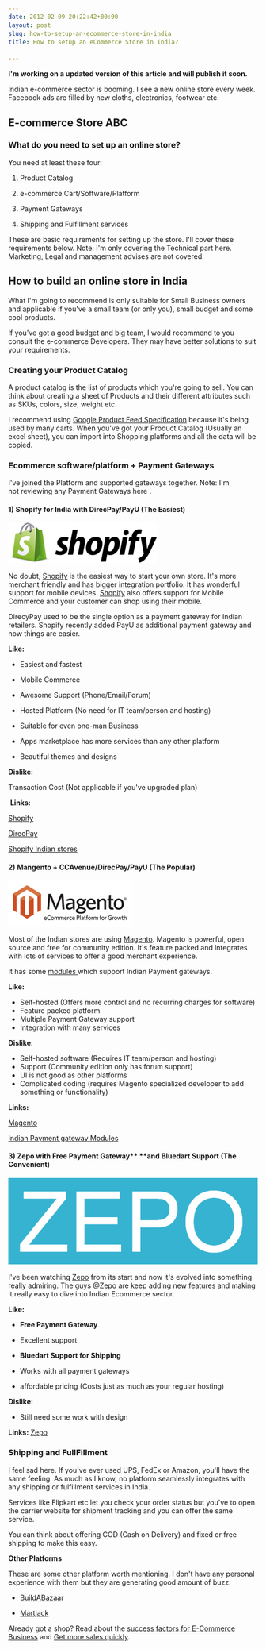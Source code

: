 ```yaml
---
date: 2012-02-09 20:22:42+00:00
layout: post
slug: how-to-setup-an-ecommerce-store-in-india
title: How to setup an eCommerce Store in India?

---
```


**I'm working on a updated version of this article and will publish it soon.**

Indian e-commerce sector is booming. I see a new online store every week. Facebook ads are filled by new cloths, electronics, footwear etc. 

## E-commerce Store ABC

### What do you need to set up an online store?

You need at least these four:

1. Product Catalog

2. e-commerce Cart/Software/Platform

3. Payment Gateways

4. Shipping and Fulfillment services


These are basic requirements for setting up the store. I'll cover these requirements below.
Note: I'm only covering the Technical part here. Marketing, Legal and management advises are not covered.


## How to build an online store in India

What I'm going to recommend is only suitable for Small Business owners and applicable if you've a small team (or only you), small budget and some cool products.

If you've got a good budget and big team, I would recommend to you consult the e-commerce Developers. They may have better solutions to suit your requirements.


### Creating your Product Catalog


A product catalog is the list of products which you're going to sell. You can think about creating a sheet of Products and their different attributes such as SKUs, colors, size, weight etc.

I recommend using [Google Product Feed Specification](http://support.google.com/merchants/bin/answer.py?hl=en&answer=188494#other) because it's being used by many carts. When you've got your Product Catalog (Usually an excel sheet), you can import into Shopping platforms and all the data will be copied.


### Ecommerce software/platform + Payment Gateways


I've joined the Platform and supported gateways together. Note: I'm not reviewing any Payment Gateways here .


#### **1) Shopify for India with DirecPay/PayU (The Easiest)**


![Shopify India](/assets/img/Shopify-logo.png)

No doubt, [Shopify](http://bit.ly/1iV44Jv) is the easiest way to start your own store. It's more merchant friendly and has bigger integration portfolio. It has wonderful support for mobile devices. [Shopify](http://bit.ly/1iV44Jv) also offers support for Mobile Commerce and your customer can shop using their mobile.

DirecyPay used to be the single option as a payment gateway for Indian retailers. Shopify recently added PayU as additional payment gateway and now things are easier.

**Like:**

* Easiest and fastest

* Mobile Commerce

* Awesome Support (Phone/Email/Forum)

* Hosted Platform (No need for IT team/person and hosting)

* Suitable for even one-man Business

* Apps marketplace has more services than any other platform

* Beautiful themes and designs

**Dislike:**

Transaction Cost (Not applicable if you've upgraded plan)




 **Links:**


[Shopify](http://bit.ly/1iV44Jv)

[DirecPay](http://www.timesofmoney.com/direcpay/jsp/home.jsp)

[Shopify Indian stores](http://ankitkumar.in/shopify-stores-in-india/)


#### **2) Mangento + CCAvenue/DirecPay/PayU (The Popular)**

![magento India](/assets/img/magento.png)

Most of the Indian stores are using [Magento](http://www.magentocommerce.com/). Magento is powerful, open source and free for community edition. It's feature packed and integrates with lots of services to offer a good merchant experience.

It has some [modules ](http://www.magentocommerce.com/magento-connect/integrations/payment-gateways.html?id=12848&s=1&pl=0&te=0&q=India&pr=0:635&t=0&p=1) which support Indian Payment gateways.

**Like:**
* Self-hosted (Offers more control and no recurring charges for software)
* Feature packed platform
* Multiple Payment Gateway support
* Integration with many services

**Dislike**:
* Self-hosted software (Requires IT team/person and hosting)
* Support (Community edition only has forum support)
* UI is not good as other platforms
* Complicated coding (requires Magento specialized developer to add something or functionality)

**Links:**

[ Magento](http://www.magentocommerce.com/)

[ Indian Payment gateway Modules](http://www.magentocommerce.com/magento-connect/integrations/payment-gateways.html?id=12848&s=1&pl=0&te=0&q=India&pr=0:635&t=0&p=1)

#### 3) Zepo with Free Payment Gateway** **and Bluedart Support (The Convenient)

[![Zepo Ecommerce India](/assets/img/Zepo.jpg)](http://bit.ly/ak-zepo)

I've been watching [Zepo](http://bit.ly/ak-zepo) from its start and now it's evolved into something really admiring. The guys @[Zepo](http://bit.ly/ak-zepo) are keep adding new features and making it really easy to dive into Indian Ecommerce sector.


**Like:**

* **Free Payment Gateway**

* Excellent support

* **Bluedart Support for Shipping**

* Works with all payment gateways

* affordable pricing (Costs just as much as your regular hosting)


**Dislike:**

* Still need some work with design


**Links:**
[Zepo](http://bit.ly/ak-zepo)


### Shipping and FullFillment


I feel sad here. If you've ever used UPS, FedEx or Amazon, you'll have the same feeling.
As much as I know, no platform seamlessly integrates with any shipping or fulfillment services in India.

Services like Flipkart etc let you check your order status but you've to open the carrier website for shipment tracking and you can offer the same service.

You can think about offering COD (Cash on Delivery) and fixed or free shipping to make this easy.

**Other Platforms**

These are some other platform worth mentioning. I don't have any personal experience with them but they are generating good amount of buzz.

* [BuildABazaar](http://www.buildabazaar.com/)
	
* [Martjack](http://www.martjack.com/)

Already got a shop? Read about the [success factors for E-Commerce Business](http://ankitkumar.in/5-key-success-factors-for-e-commerce-business/) and [Get more sales quickly](http://ankitkumar.in/a-mini-guide-to-get-more-sales-quickly/).

